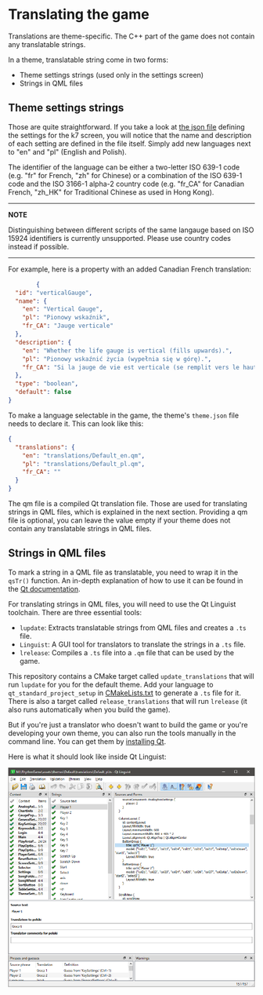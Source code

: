 # Translating the game

Translations are theme-specific.
The C++ part of the game does not contain any translatable strings.

In a theme, translatable string come in two forms:
- Theme settings strings (used only in the settings screen)
- Strings in QML files

## Theme settings strings

Those are quite straightforward.
If you take a look at [the json file](assets/themes/Default/settings/k7.json)
defining the settings for the k7 screen, you will notice that the name and description
of each setting are defined in the file itself.
Simply add new languages next to "en" and "pl" (English and Polish).

The identifier of the language can be either a two-letter ISO 639-1 code (e.g. "fr" for French, "zh" for Chinese)
or a combination of the ISO 639-1 code and the ISO 3166-1 alpha-2 country code (e.g. "fr_CA" for Canadian French,
"zh_HK" for Traditional Chinese as used in Hong Kong).

---
**NOTE**

Distinguishing between different scripts of the same langauge based on
ISO 15924 identifiers is currently unsupported.
Please use country codes instead if possible.

---

For example, here is a property with an added Canadian French translation:

```json
        {
  "id": "verticalGauge",
  "name": {
    "en": "Vertical Gauge",
    "pl": "Pionowy wskaźnik",
    "fr_CA": "Jauge verticale"
  },
  "description": {
    "en": "Whether the life gauge is vertical (fills upwards).",
    "pl": "Pionowy wskaźnić życia (wypełnia się w górę).",
    "fr_CA": "Si la jauge de vie est verticale (se remplit vers le haut)."
  },
  "type": "boolean",
  "default": false
}
```

To make a language selectable in the game, the theme's `theme.json` file needs to declare it.
This can look like this:

```json
{
  "translations": {
    "en": "translations/Default_en.qm",
    "pl": "translations/Default_pl.qm",
    "fr_CA": ""
  }
}
```

The qm file is a compiled Qt translation file. Those are used for translating strings in QML files,
which is explained in the next section. Providing a qm file is optional, you can leave the value empty if
your theme does not contain any translatable strings in QML files.

## Strings in QML files

To mark a string in a QML file as translatable, you need to wrap it in the `qsTr()` function.
An in-depth explanation of how to use it can be found in the
[Qt documentation](https://doc.qt.io/qt-6/i18n-source-translation.html#qml-use-qstr).

For translating strings in QML files, you will need to use the Qt Linguist toolchain.
There are three essential tools:
- `lupdate`: Extracts translatable strings from QML files and creates a `.ts` file.
- `Linguist`: A GUI tool for translators to translate the strings in a `.ts` file.
- `lrelease`: Compiles a `.ts` file into a `.qm` file that can be used by the game.

This repository contains a CMake target called `update_translations` that will run `lupdate` for you for the default theme.
Add your language to `qt_standard_project_setup` in [CMakeLists.txt](CMakeLists.txt) to generate a `.ts` file for it.
There is also a target called `release_translations` that will run `lrelease`
(it also runs automatically when you build the game).

But if you're just a translator who doesn't want to build the game or you're developing your own theme,
you can also run the tools manually in the command line.
You can get them by [installing Qt](https://www.qt.io/download-qt-installer-oss).

Here is what it should look like inside Qt Linguist:

![Linguist](docs/images/linguist.png)
